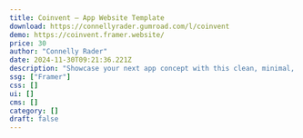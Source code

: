```yaml
---
title: Coinvent — App Website Template
download: https://connellyrader.gumroad.com/l/coinvent
demo: https://coinvent.framer.website/
price: 30
author: "Connelly Rader"
date: 2024-11-30T09:21:36.221Z
description: "Showcase your next app concept with this clean, minimal, fully responsive website. It includes multiple ways to showcase your product in style."
ssg: ["Framer"]
css: []
ui: []
cms: []
category: []
draft: false
---
```

